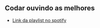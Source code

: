 ## Codar ouvindo as melhores
- [Link da playlist no spotify](https://open.spotify.com/playlist/4Zjf1nOrTfmHSZH4UXIy09?si=d32affd3a3ef4388)
